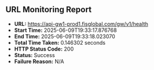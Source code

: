 ## URL Monitoring Report

- **URL:** https://api-gw1-prod1.fisglobal.com/gw/v1/health
- **Start Time:** 2025-06-09T19:33:17.876768
- **End Time:** 2025-06-09T19:33:18.023070
- **Total Time Taken:** 0.146302 seconds
- **HTTP Status Code:** 200
- **Status:** Success
- **Failure Reason:** N/A
